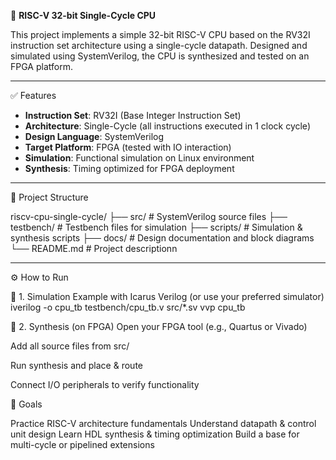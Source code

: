 🧠 **RISC-V 32-bit Single-Cycle CPU**

This project implements a simple 32-bit RISC-V CPU based on the RV32I instruction set architecture using a single-cycle datapath. Designed and simulated using SystemVerilog, the CPU is synthesized and tested on an FPGA platform.

---

✅ Features

- **Instruction Set**: RV32I (Base Integer Instruction Set)
- **Architecture**: Single-Cycle (all instructions executed in 1 clock cycle)
- **Design Language**: SystemVerilog
- **Target Platform**: FPGA (tested with IO interaction)
- **Simulation**: Functional simulation on Linux environment
- **Synthesis**: Timing optimized for FPGA deployment

---

📁 Project Structure


riscv-cpu-single-cycle/
├── src/        # SystemVerilog source files
├── testbench/  # Testbench files for simulation
├── scripts/    # Simulation & synthesis scripts
├── docs/       # Design documentation and block diagrams
└── README.md   # Project descriptionn

---

⚙️ How to Run

🔧 1. Simulation
Example with Icarus Verilog (or use your preferred simulator)
iverilog -o cpu_tb testbench/cpu_tb.v src/*.sv
vvp cpu_tb

🔩 2. Synthesis (on FPGA)
Open your FPGA tool (e.g., Quartus or Vivado)

Add all source files from src/

Run synthesis and place & route

Connect I/O peripherals to verify functionality

🎯 Goals

Practice RISC-V architecture fundamentals
Understand datapath & control unit design
Learn HDL synthesis & timing optimization
Build a base for multi-cycle or pipelined extensions



   
